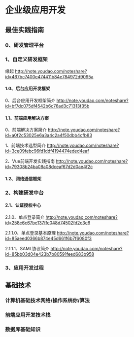 
# 企业级应用开发

## 最佳实践指南
### 0、研发管理平台

### 1、自定义研发框架

缘起 http://note.youdao.com/noteshare?id=467bc7400e474411b84e784972d9095a

#### 1.0、后台应用开发框架
0、后台应用开发框架简介 http://note.youdao.com/noteshare?id=bf7dc075df4542b6c76ad3c71313f35b

#### 1.1、前端应用解决方案

0、前端解决方案简介 http://note.youdao.com/noteshare?id=a0f2c53025e6a3a4c2a4f50dbb4cfb83

1、前端技术选型简介 http://note.youdao.com/noteshare?id=3ce09febc96fd1ddf4194474eded4eaf

2、Vue前端开发实践指南
 http://note.youdao.com/noteshare?id=79308b24ba08a08dceaf67d2d0ae4f2c


#### 1.2、网络通信框架

### 2、构建研发中台

#### 2.1、认证授权中心
2.1.0、单点登录简介 http://note.youdao.com/noteshare?id=258c6c67be137ffc048d74502fd2c3c6

2.1.1.0、单点登录基本原理 http://note.youdao.com/noteshare?id=85aeed0366b874e45d661f6b7f6080f3

2.1.1.1、SAML协议简介 http://note.youdao.com/noteshare?id=85bb03d04e423b7b80591feed683b958

### 3、应用开发过程

## 基础技术
### 计算机基础技术网络/操作系统你/算法
### 前端应用开发技术栈
### 数据库基础知识

 
